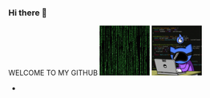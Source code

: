 ### Hi there 👋 
WELCOME TO MY GITHUB
<img src="https://github.com/shagun-tech/shagun-tech/blob/main/the-hacker-matrix.gif" alt="" width="100" height="100">
<img src="https://github.com/shagun-tech/shagun-tech/blob/main/Code%20Hacking%20GIF%20by%20Pizza%20Ninjas.gif" alt="" width="100" height="100">



-

